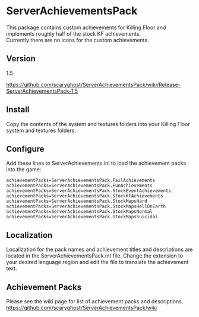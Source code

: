 ServerAchievementsPack
======================

This package contains custom achievements for Killing Floor and implements roughly half of the stock KF achievements.  
Currently there are no icons for the custom achievements.

## Version
1.5

https://github.com/scaryghost/ServerAchievementsPack/wiki/Release-ServerAchievementsPack-1.5

## Install
Copy the contents of the system and textures folders into your Killing Floor system and textures folders.

## Configure
Add these lines to ServerAchievements.ini to load the achievement packs into the game:

    achievementPacks=ServerAchievementsPack.FailAchievements
    achievementPacks=ServerAchievementsPack.FunAchievements
    achievementPacks=ServerAchievementsPack.StockEventAchievements
    achievementPacks=ServerAchievementsPack.StockKFAchievements
    achievementPacks=ServerAchievementsPack.StockMapsHard
    achievementPacks=ServerAchievementsPack.StockMapsHellOnEarth
    achievementPacks=ServerAchievementsPack.StockMapsNormal
    achievementPacks=ServerAchievementsPack.StockMapsSuicidal

## Localization
Localization for the pack names and achievement titles and descriptions are located in the ServerAchievementsPack.int 
file.  Change the extension to your desired language region and edit the file to translate the achievement text.

## Achievement Packs
Please see the wiki page for list of achievement packs and descriptions.  
https://github.com/scaryghost/ServerAchievementsPack/wiki
